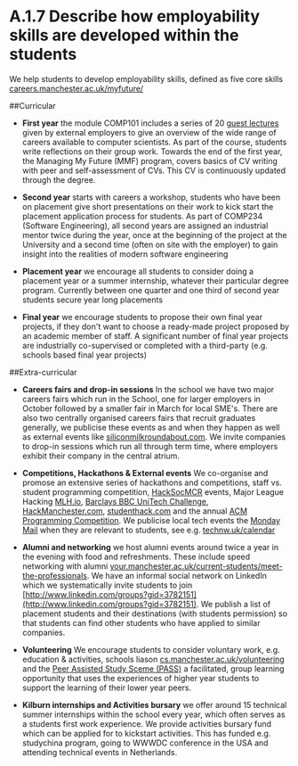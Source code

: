 # A.1.7 Describe how employability skills are developed within the students

We help students to develop employability skills, defined as five core skills  [careers.manchester.ac.uk/myfuture/](http://www.careers.manchester.ac.uk/myfuture/)

##Curricular

* **First year** the module COMP101 includes a series of 20 [guest lectures](http://www.cs.manchester.ac.uk/industry/guest-lectures/) given by external employers to give an overview of the wide range of careers available to computer scientists. As part of the course, students write reflections on their group work. Towards the end of the first year, the Managing My Future (MMF) program, covers basics of CV writing with peer and self-assessment of CVs. This CV is continuously updated through the degree.

* **Second year** starts  with careers a workshop, students who have been on placement give short presentations on their work to kick start the placement application process for students. As part of COMP234 (Software Engineering), all second years are assigned an industrial mentor twice during the year, once at the beginning of the project at the University and a second time (often on site with the employer) to gain insight into the realities of modern software engineering

* **Placement year** we encourage all students to consider doing a placement year or a summer internship, whatever their particular degree program. Currently between one quarter and one third of second year students secure year long placements

* **Final year** we encourage students to propose their own final year projects, if they don't want to choose a ready-made project proposed by an academic member of staff.  A significant number of final year projects are industrially co-supervised or completed with a third-party (e.g. schools based final year projects)

##Extra-curricular

* **Careers fairs and drop-in sessions** In the school we have two major careers fairs which run in the School, one for larger employers in October followed by a smaller fair in March for local SME's. There are also two centrally organised careers fairs that recruit graduates generally, we publicise these events as and when they happen as well as external events like [siliconmilkroundabout.com](http://www.siliconmilkroundabout.com). We invite companies to drop-in sessions which run all through term time, where employers exhibit their company in the central atrium.

* **Competitions, Hackathons & External events** We co-organise and promose an extensive series of hackathons and competitions, staff vs. student programming competition, [HackSocMCR](https://twitter.com/hacksocmcr) events, Major League Hacking [MLH.io](http://MLH.io), [Barclays BBC UniTech Challenge](http://www.cs.manchester.ac.uk/about-us/news-and-events/full-article/?articleid=3454), [HackManchester.com](http://www.hackmanchester.com), [studenthack.com](http://www.studenthack.com) and the annual [ACM Programming Competition](https://en.wikipedia.org/wiki/ACM_International_Collegiate_Programming_Contest). We publicise local tech events the [Monday Mail](http://studentnet.cs.manchester.ac.uk/ugt/mondaymail/) when they are relevant to students, see e.g. [technw.uk/calendar](http://technw.uk/calendar)

* **Alumni and networking**  we host alumni events around twice a year in the evening with food and refreshments. These include speed networking with alumni [your.manchester.ac.uk/current-students/meet-the-professionals](http://your.manchester.ac.uk/current-students/meet-the-professionals). We have an informal social network on LinkedIn which we systematically invite students to join [http://www.linkedin.com/groups?gid=3782151](http://www.linkedin.com/groups?gid=3782151). We publish a list of placement students and their destinations (with students permission) so that students can find other students who have applied to similar companies.

* **Volunteering** We encourage students to consider voluntary work, e.g. education & activities, schools liason [cs.manchester.ac.uk/volunteering](http://studentnet.cs.manchester.ac.uk/volunteering) and the [Peer Assisted Study Sceme (PASS)](http://www.pass.manchester.ac.uk) a facilitated, group learning opportunity that uses the experiences of higher year students to support the learning of their lower year peers.
* **Kilburn internships and Activities bursary** we offer around 15 technical summer internships within the school every year, which often serves as a students first work experience. We provide activities bursary fund which can be applied for to kickstart activities. This has funded e.g. studychina program, going to WWWDC conference in the USA and attending technical events in Netherlands.
